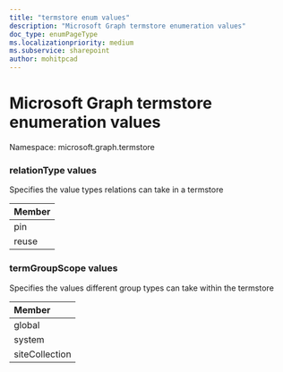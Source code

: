 ```yaml
---
title: "termstore enum values"
description: "Microsoft Graph termstore enumeration values"
doc_type: enumPageType
ms.localizationpriority: medium
ms.subservice: sharepoint
author: mohitpcad
---
```


# Microsoft Graph termstore enumeration values

Namespace: microsoft.graph.termstore

### relationType values

Specifies the value types relations can take in a termstore

|Member|
|:---|
|pin|
|reuse|

### termGroupScope values

Specifies the values different group types can take within the termstore

|Member|
|:---|
|global|
|system|
|siteCollection|

<!--
{
  "type": "#page.annotation",
  "namespace": "microsoft.graph.termstore"
}
-->


